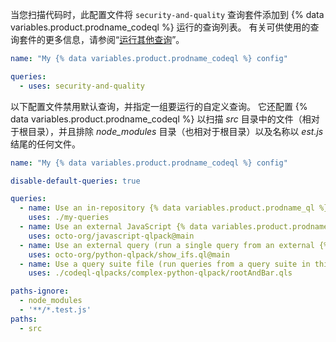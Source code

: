 当您扫描代码时，此配置文件将 `security-and-quality` 查询套件添加到 {% data variables.product.prodname_codeql %} 运行的查询列表。 有关可供使用的查询套件的更多信息，请参阅“[运行其他查询](#running-additional-queries)”。

``` yaml
name: "My {% data variables.product.prodname_codeql %} config"

queries:
  - uses: security-and-quality
```

以下配置文件禁用默认查询，并指定一组要运行的自定义查询。 它还配置 {% data variables.product.prodname_codeql %} 以扫描  _src_ 目录中的文件（相对于根目录），并且排除 _node_modules_ 目录（也相对于根目录）以及名称以 _est.js_ 结尾的任何文件。

``` yaml
name: "My {% data variables.product.prodname_codeql %} config"

disable-default-queries: true

queries:
  - name: Use an in-repository {% data variables.product.prodname_ql %} pack (run queries in the my-queries directory)
    uses: ./my-queries
  - name: Use an external JavaScript {% data variables.product.prodname_ql %} pack (run queries from an external repo)
    uses: octo-org/javascript-qlpack@main
  - name: Use an external query (run a single query from an external {% data variables.product.prodname_ql %} pack)
    uses: octo-org/python-qlpack/show_ifs.ql@main
  - name: Use a query suite file (run queries from a query suite in this repo)
    uses: ./codeql-qlpacks/complex-python-qlpack/rootAndBar.qls

paths-ignore: 
  - node_modules
  - '**/*.test.js'
paths:
  - src 
```
